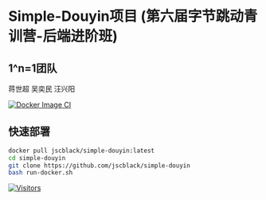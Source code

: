 # Simple-Douyin项目 (第六届字节跳动青训营-后端进阶班)

## 1^n=1团队

蒋世超 吴奕民 汪兴阳

[![Docker Image CI](https://github.com/jscblack/simple-douyin/actions/workflows/docker-image.yml/badge.svg?branch=master)](https://github.com/jscblack/simple-douyin/actions/workflows/docker-image.yml)

## 快速部署
```bash
docker pull jscblack/simple-douyin:latest
cd simple-douyin
git clone https://github.com/jscblack/simple-douyin
bash run-docker.sh
```

[![Visitors](https://api.visitorbadge.io/api/visitors?path=https%3A%2F%2Fgithub.com%2Fjscblack%2Fsimple-douyin&label=visitors&countColor=%23263759)](https://visitorbadge.io/status?path=https%3A%2F%2Fgithub.com%2Fjscblack%2Fsimple-douyin)
